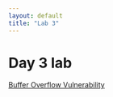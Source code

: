 ```yaml
---
layout: default
title: "Lab 3"
---
```


# Day 3 lab

[Buffer Overflow Vulnerability](http://www.cis.syr.edu/~wedu/seed/Labs_16.04/Software/Buffer_Overflow/)
